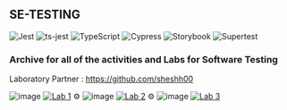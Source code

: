 ## SE-TESTING
![Jest](https://img.shields.io/badge/Jest-C21325?style=for-the-badge&logo=jest&logoColor=white)
![ts-jest](https://img.shields.io/badge/ts--jest-007ACC?style=for-the-badge&logo=typescript&logoColor=white)
![TypeScript](https://img.shields.io/badge/TypeScript-3178C6?style=for-the-badge&logo=typescript&logoColor=white)
![Cypress](https://img.shields.io/badge/Cypress-17202C?style=for-the-badge&logo=cypress&logoColor=white)
![Storybook](https://img.shields.io/badge/Storybook-FF4785?style=for-the-badge&logo=storybook&logoColor=white)
![Supertest](https://img.shields.io/badge/Supertest-444444?style=for-the-badge)

### Archive for all of the activities and Labs for Software Testing
Laboratory Partner : https://github.com/sheshh00

![image](https://github.com/user-attachments/assets/1b35df0e-b76b-4044-b21b-169273b19720)
[![Lab 1](https://img.shields.io/badge/Lab_1-1E90FF?style=for-the-badge)](/Lab_1)
⚙️
![image](https://github.com/user-attachments/assets/b29602c6-8e36-46f4-aaac-5130b6098c16)
[![Lab 2](https://img.shields.io/badge/Lab_3-20B2AA?style=for-the-badge)](/Lab_3)
⚙️
![image](https://github.com/user-attachments/assets/22be0c35-79cc-4895-8bfd-d5eb58fe79b5)
[![Lab 3](https://img.shields.io/badge/Lab_4-DA70D6?style=for-the-badge)](/Lab_4)



